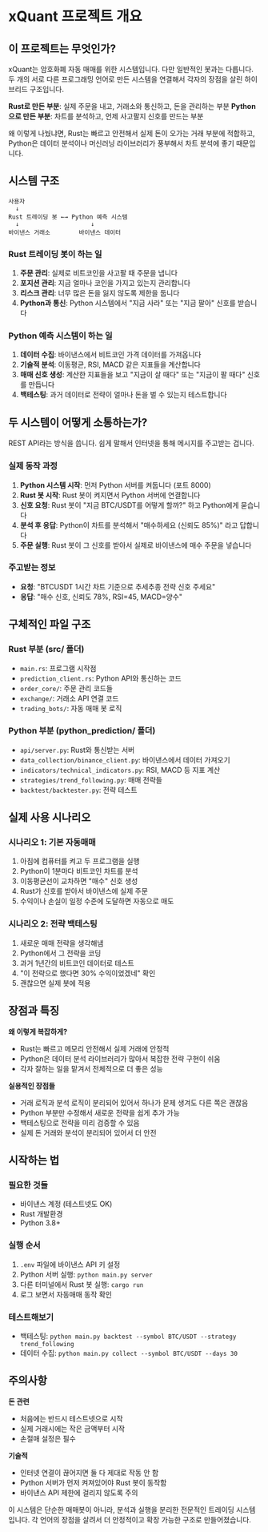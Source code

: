 # xQuant 프로젝트 개요

## 이 프로젝트는 무엇인가?

xQuant는 암호화폐 자동 매매를 위한 시스템입니다. 다만 일반적인 봇과는 다릅니다. 두 개의 서로 다른 프로그래밍 언어로 만든 시스템을 연결해서 각자의 장점을 살린 하이브리드 구조입니다.

**Rust로 만든 부분**: 실제 주문을 내고, 거래소와 통신하고, 돈을 관리하는 부분
**Python으로 만든 부분**: 차트를 분석하고, 언제 사고팔지 신호를 만드는 부분

왜 이렇게 나눴냐면, Rust는 빠르고 안전해서 실제 돈이 오가는 거래 부분에 적합하고, Python은 데이터 분석이나 머신러닝 라이브러리가 풍부해서 차트 분석에 좋기 때문입니다.

## 시스템 구조

```
사용자
  ↓
Rust 트레이딩 봇 ←→ Python 예측 시스템
  ↓                    ↓
바이낸스 거래소        바이낸스 데이터
```

### Rust 트레이딩 봇이 하는 일

1. **주문 관리**: 실제로 비트코인을 사고팔 때 주문을 냅니다
2. **포지션 관리**: 지금 얼마나 코인을 가지고 있는지 관리합니다
3. **리스크 관리**: 너무 많은 돈을 잃지 않도록 제한을 둡니다
4. **Python과 통신**: Python 시스템에서 "지금 사라" 또는 "지금 팔아" 신호를 받습니다

### Python 예측 시스템이 하는 일

1. **데이터 수집**: 바이낸스에서 비트코인 가격 데이터를 가져옵니다
2. **기술적 분석**: 이동평균, RSI, MACD 같은 지표들을 계산합니다
3. **매매 신호 생성**: 계산한 지표들을 보고 "지금이 살 때다" 또는 "지금이 팔 때다" 신호를 만듭니다
4. **백테스팅**: 과거 데이터로 전략이 얼마나 돈을 벌 수 있는지 테스트합니다

## 두 시스템이 어떻게 소통하는가?

REST API라는 방식을 씁니다. 쉽게 말해서 인터넷을 통해 메시지를 주고받는 겁니다.

### 실제 동작 과정

1. **Python 시스템 시작**: 먼저 Python 서버를 켜둡니다 (포트 8000)
2. **Rust 봇 시작**: Rust 봇이 켜지면서 Python 서버에 연결합니다
3. **신호 요청**: Rust 봇이 "지금 BTC/USDT를 어떻게 할까?" 하고 Python에게 묻습니다
4. **분석 후 응답**: Python이 차트를 분석해서 "매수하세요 (신뢰도 85%)" 라고 답합니다
5. **주문 실행**: Rust 봇이 그 신호를 받아서 실제로 바이낸스에 매수 주문을 넣습니다

### 주고받는 정보

- **요청**: "BTCUSDT 1시간 차트 기준으로 추세추종 전략 신호 주세요"
- **응답**: "매수 신호, 신뢰도 78%, RSI=45, MACD=양수"

## 구체적인 파일 구조

### Rust 부분 (src/ 폴더)

- `main.rs`: 프로그램 시작점
- `prediction_client.rs`: Python API와 통신하는 코드
- `order_core/`: 주문 관리 코드들
- `exchange/`: 거래소 API 연결 코드
- `trading_bots/`: 자동 매매 봇 로직

### Python 부분 (python_prediction/ 폴더)

- `api/server.py`: Rust와 통신받는 서버
- `data_collection/binance_client.py`: 바이낸스에서 데이터 가져오기
- `indicators/technical_indicators.py`: RSI, MACD 등 지표 계산
- `strategies/trend_following.py`: 매매 전략들
- `backtest/backtester.py`: 전략 테스트

## 실제 사용 시나리오

### 시나리오 1: 기본 자동매매

1. 아침에 컴퓨터를 켜고 두 프로그램을 실행
2. Python이 1분마다 비트코인 차트를 분석
3. 이동평균선이 교차하면 "매수" 신호 생성
4. Rust가 신호를 받아서 바이낸스에 실제 주문
5. 수익이나 손실이 일정 수준에 도달하면 자동으로 매도

### 시나리오 2: 전략 백테스팅

1. 새로운 매매 전략을 생각해냄
2. Python에서 그 전략을 코딩
3. 과거 1년간의 비트코인 데이터로 테스트
4. "이 전략으로 했다면 30% 수익이었겠네" 확인
5. 괜찮으면 실제 봇에 적용

## 장점과 특징

**왜 이렇게 복잡하게?**
- Rust는 빠르고 메모리 안전해서 실제 거래에 안정적
- Python은 데이터 분석 라이브러리가 많아서 복잡한 전략 구현이 쉬움
- 각자 잘하는 일을 맡겨서 전체적으로 더 좋은 성능

**실용적인 장점들**
- 거래 로직과 분석 로직이 분리되어 있어서 하나가 문제 생겨도 다른 쪽은 괜찮음
- Python 부분만 수정해서 새로운 전략을 쉽게 추가 가능
- 백테스팅으로 전략을 미리 검증할 수 있음
- 실제 돈 거래와 분석이 분리되어 있어서 더 안전

## 시작하는 법

### 필요한 것들
- 바이낸스 계정 (테스트넷도 OK)
- Rust 개발환경
- Python 3.8+ 

### 실행 순서
1. `.env` 파일에 바이낸스 API 키 설정
2. Python 서버 실행: `python main.py server`  
3. 다른 터미널에서 Rust 봇 실행: `cargo run`
4. 로그 보면서 자동매매 동작 확인

### 테스트해보기
- 백테스팅: `python main.py backtest --symbol BTC/USDT --strategy trend_following`
- 데이터 수집: `python main.py collect --symbol BTC/USDT --days 30`

## 주의사항

**돈 관련**
- 처음에는 반드시 테스트넷으로 시작
- 실제 거래시에는 작은 금액부터 시작
- 손절매 설정은 필수

**기술적**
- 인터넷 연결이 끊어지면 둘 다 제대로 작동 안 함
- Python 서버가 먼저 켜져있어야 Rust 봇이 동작함
- 바이낸스 API 제한에 걸리지 않도록 주의

이 시스템은 단순한 매매봇이 아니라, 분석과 실행을 분리한 전문적인 트레이딩 시스템입니다. 각 언어의 장점을 살려서 더 안정적이고 확장 가능한 구조로 만들어졌습니다.